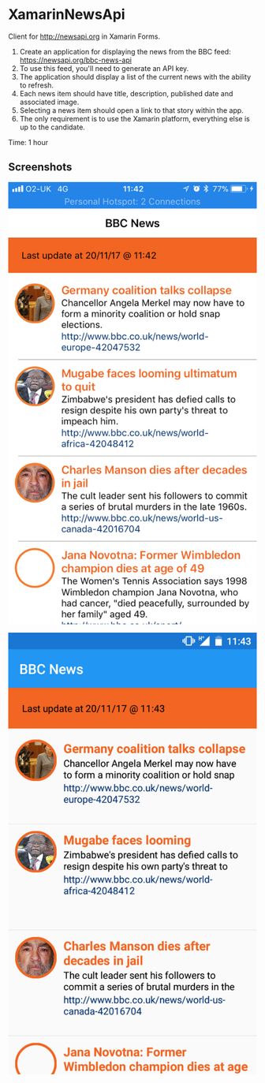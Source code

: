 # XamarinNewsApi
Client for http://newsapi.org in Xamarin Forms.

1. Create an application for displaying the news from the BBC feed: https://newsapi.org/bbc-news-api  
2. To use this feed, you'll need to generate an API key. 
3. The application should display a list of the current news with the ability to refresh.
4. Each news item should have title, description, published date and associated image.
5. Selecting a news item should open a link to that story within the app.
6. The only requirement is to use the Xamarin platform, everything else is up to the candidate. 

Time: 1 hour

## Screenshots

![iOS](https://github.com/erossini/XamarinNewsApi/blob/master/Screenshots/iOS_HomePage.png)

![Android](https://github.com/erossini/XamarinNewsApi/blob/master/Screenshots/Android_HomePage.png)
